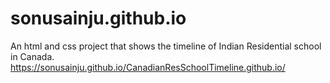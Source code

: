 # sonusainju.github.io
An html and css project that shows the timeline of Indian Residential school in Canada. https://sonusainju.github.io/CanadianResSchoolTimeline.github.io/

